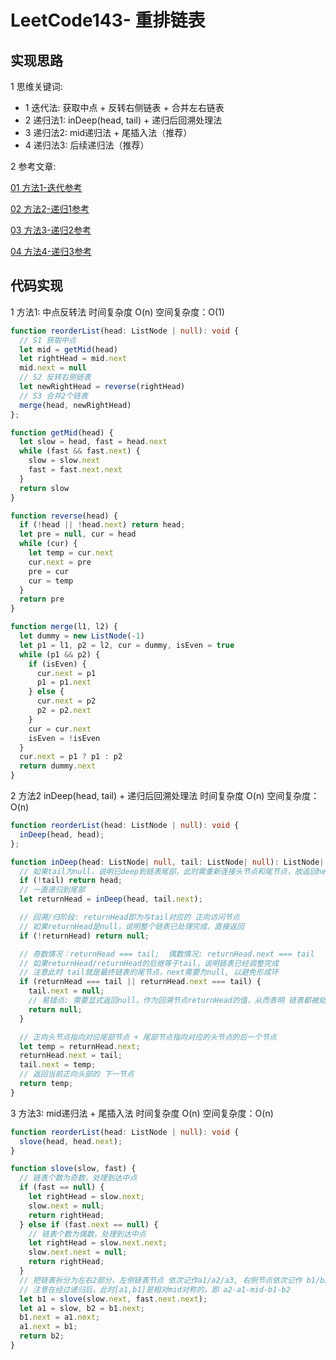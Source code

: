
# LeetCode143- 重排链表

## 实现思路

1 思维关键词: 
  - 1 迭代法: 获取中点 + 反转右侧链表 + 合并左右链表
  - 2 递归法1: inDeep(head, tail) + 递归后回溯处理法
  - 3 递归法2: mid递归法 + 尾插入法（推荐）
  - 4 递归法3: 后续递归法（推荐）

2 参考文章:

[01 方法1-迭代参考](https://leetcode.cn/problems/reorder-list/solution/dong-hua-yan-shi-kuai-man-zhi-zhen-143-z-4kmk/)

[02 方法2-递归1参考](https://leetcode.cn/problems/reorder-list/solution/yi-ci-di-gui-by-chinatom-k2pr/)

[03 方法3-递归2参考](https://leetcode.cn/problems/reorder-list/solution/di-gui-by-tangming-2-gn0e/)

[04 方法4-递归3参考](https://leetcode.cn/problems/reorder-list/solution/hou-xu-bian-li-by-arima-x-n7tl/)


## 代码实现

1 方法1: 中点反转法  时间复杂度 O(n)  空间复杂度：O(1)

```ts
function reorderList(head: ListNode | null): void {
  // S1 获取中点
  let mid = getMid(head)
  let rightHead = mid.next
  mid.next = null
  // S2 反转右侧链表
  let newRightHead = reverse(rightHead)
  // S3 合并2个链表
  merge(head, newRightHead)
};

function getMid(head) {
  let slow = head, fast = head.next
  while (fast && fast.next) {
    slow = slow.next
    fast = fast.next.next
  }
  return slow
}

function reverse(head) {
  if (!head || !head.next) return head;
  let pre = null, cur = head
  while (cur) {
    let temp = cur.next
    cur.next = pre
    pre = cur
    cur = temp
  }
  return pre
}

function merge(l1, l2) {
  let dummy = new ListNode(-1)
  let p1 = l1, p2 = l2, cur = dummy, isEven = true
  while (p1 && p2) {
    if (isEven) {
      cur.next = p1
      p1 = p1.next
    } else {
      cur.next = p2
      p2 = p2.next
    }
    cur = cur.next
    isEven = !isEven
  }
  cur.next = p1 ? p1 : p2
  return dummy.next
}
```

2 方法2 inDeep(head, tail) + 递归后回溯处理法   时间复杂度 O(n)  空间复杂度：O(n)

```ts
function reorderList(head: ListNode | null): void {
  inDeep(head, head);
};

function inDeep(head: ListNode| null, tail: ListNode| null): ListNode| null {
  // 如果tail为null，说明已deep到链表尾部，此时需重新连接头节点和尾节点，故返回head
  if (!tail) return head;
  // 一直递归到尾部
  let returnHead = inDeep(head, tail.next);

  // 回溯/归阶段: returnHead即为与tail对应的 正向访问节点
  // 如果returnHead是null，说明整个链表已处理完成，直接返回
  if (!returnHead) return null;

  // 奇数情况：returnHead === tail;  偶数情况: returnHead.next === tail
  // 如果returnHead/returnHead的后继等于tail，说明链表已经调整完成
  // 注意此时 tail就是最终链表的尾节点，next需要为null, 以避免形成环
  if (returnHead === tail || returnHead.next === tail) {
    tail.next = null;
    // 易错点: 需要显式返回null，作为回溯节点returnHead的值，从而表明 链表都被处理了
    return null;
  }

  // 正向头节点指向对应尾部节点 + 尾部节点指向对应的头节点的后一个节点
  let temp = returnHead.next;
  returnHead.next = tail;
  tail.next = temp;
  // 返回当前正向头部的 下一节点
  return temp;
}
```

3 方法3: mid递归法 + 尾插入法   时间复杂度 O(n)  空间复杂度：O(n)

```ts
function reorderList(head: ListNode | null): void {
  slove(head, head.next);
}

function slove(slow, fast) {
  // 链表个数为奇数，处理到达中点
  if (fast == null) {
    let rightHead = slow.next;
    slow.next = null;
    return rightHead;
  } else if (fast.next == null) {
    // 链表个数为偶数，处理到达中点
    let rightHead = slow.next.next;
    slow.next.next = null;
    return rightHead;
  }
  // 把链表拆分为左右2部分，左侧链表节点 依次记作a1/a2/a3, 右侧节点依次记作 b1/b2/b3...
  // 注意在经过递归后，此时[a1,b1]是相对mid对称的，即 a2-a1-mid-b1-b2
  let b1 = slove(slow.next, fast.next.next);
  let a1 = slow, b2 = b1.next;
  b1.next = a1.next;
  a1.next = b1;
  return b2;
}
```